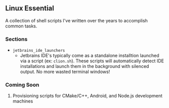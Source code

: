## Linux Essential
A collection of shell scripts I've written over the years to accomplish common tasks.

### Sections
- `jetbrains_ide_launchers`
  - Jetbrains IDE's typically come as a standalone installtion launched via a script (ex: `clion.sh`). 
    These scripts will automatically detect IDE installations and launch them in the background with silenced output. 
    No more wasted terminal windows!
    
### Coming Soon
1. Provisioning scripts for CMake/C++, Android, and Node.js development machines 

